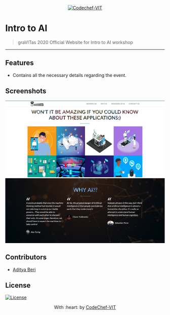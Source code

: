 <p align="center"><a href="http://www.codechefvit.com" target="_blank"><img src="https://s3.amazonaws.com/codechef_shared/sites/all/themes/abessive/logo-3.png" title="CodeChef-VIT" alt="Codechef-VIT"></a>
</p>

# Intro to AI

> graVITas 2020
> Official Website for Intro to AI workshop

---

## Features
- Contains all the necessary details regarding the event.




## Screenshots
<img src="assets\images\2020-08-26 (4).png" alt="Project Screenshots">

<img src="assets\images\2020-08-26 (5).png" alt="Project Screenshots">





## Contributors
- <a href="https://github.com/<aditya-beri>">Aditya Beri</a>


## License

[![License](http://img.shields.io/:license-mit-blue.svg?style=flat-square)](http://badges.mit-license.org)

<p align="center">
	With :heart: by <a href="http://www.codechefvit.com" target="_blank">CodeChef-VIT</a>
</p>
